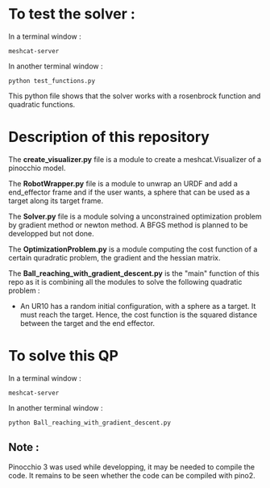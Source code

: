 # To test the solver : 

In a terminal window : 

```
meshcat-server 
```

In another terminal window : 

``` 
python test_functions.py 
``` 

This python file shows that the solver works with a rosenbrock function and quadratic functions. 

# Description of this repository

The **create_visualizer.py** file is a module to create a meshcat.Visualizer of a pinocchio model.

The **RobotWrapper.py** file is a module to unwrap an URDF and add a end_effector frame and if the user wants, a sphere that can be used as a target along its target frame.

The **Solver.py** file is a module solving a unconstrained optimization problem by gradient method or newton method. A BFGS method is planned to be developped but not done. 

The **OptimizationProblem.py** is a module computing the cost function of a certain quradratic problem, the gradient and the hessian matrix. 

The **Ball_reaching_with_gradient_descent.py** is the "main" function of this repo as it is combining all the modules to solve the following quadratic problem : 

- An UR10 has a random initial configuration, with a sphere as a target. It must reach the target. Hence, the cost function is the squared distance between the target and the end effector.


# To solve this QP


In a terminal window : 

```
meshcat-server 
```

In another terminal window : 

``` 
python Ball_reaching_with_gradient_descent.py 
``` 

## Note :
Pinocchio 3 was used while developping, it may be needed to compile the code. It remains to be seen whether the code can be compiled with pino2.

